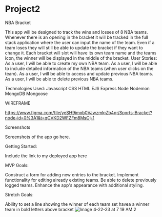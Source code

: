 # Project2
NBA Bracket

This app will be designed to track the wins and losses of 8 NBA teams. Whenever there is an opening in the bracket it will be tracked in the full stack application where the user can input the name of the team. Even if a team loses they will still be able to update the bracket if they want to change it. Each bracket will slot will have its own team name and the teams icon, the winner will be displayed in the middle of the bracket.
User Stories:
As a user, I will be able to create my own NBA team.
As a user, I will be able to include detailed information of the NBA teams (when user clicks on the team).
As a user, I will be able to access and update previous NBA teams.
As a user, I will be able to delete previous NBA teams.

Technologies Used:
Javascript
CSS
HTML
EJS
Express
Node
Nodemon
MongoDB
Mongoose

WIREFRAME

https://www.figma.com/file/yeSH9imob0VJwzmlqZb4qr/Sports-Bracket?node-id=0%3A1&t=qCVKD2WFZFm8MsOj-1

Screenshots

Screenshots of the app go here.

Getting Started:

Include the link to my deployed app here 

MVP Goals:

Construct a form for adding new entries to the bracket.
Implement functionality for editing already existing teams.
Be able to delete previously logged teams.
Enhance the app's appearance with additional styling.

Stretch Goals:

Ability to set a line showing the winner of each team set
havea a winner team in bold letters above bracket
![Image 4-22-23 at 7 19 AM 2](https://user-images.githubusercontent.com/122856513/233784590-36a25ee9-a120-4737-b611-5595aee20eb7.JPG)
